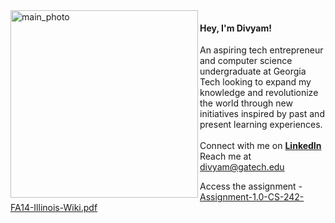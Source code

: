 <img align="left" width="300" alt="main_photo" src="https://user-images.githubusercontent.com/30758479/128587549-9033ee00-62ab-4eba-b894-8c0fd2eb9d28.png">

#### Hey, I'm Divyam! 
   An aspiring tech entrepreneur and computer science undergraduate at Georgia Tech looking to expand my knowledge and revolutionize the world through new           initiatives inspired by past and present learning experiences.  <br />  <br /> 
   Connect with me on __[LinkedIn](https://www.linkedin.com/in/divyam-gupta-1875081b9/)__ <br /> 
   Reach me at divyam@gatech.edu
   

Access the assignment - 
[Assignment-1.0-CS-242-FA14-Illinois-Wiki.pdf](https://github.com/divyamguptaedu/chess/files/6973058/Assignment-1.0-CS-242-FA14-Illinois-Wiki.pdf)
